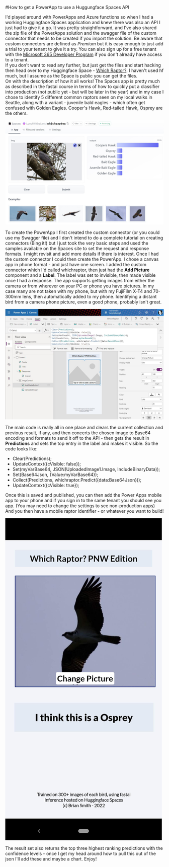 #How to get a PowerApp to use a Huggungface Spaces API

I'd played around with PowerApps and Azure functions so when I had a working Huggingface Spaces application and knew there was also an API I just had to give it a go. It was pretty straightforward, and I've also shared the zip file of the PowerApps solution and the swagger file of the custom connector that needs to be created if you import the solution.  Be aware that custom connectors are defined as *Premium* but it is easy enough to just add a trial to your tenant to give it a try.  You can also sign up for a free tenant with the [Microsoft 365 Developer Program](https://developer.microsoft.com/en-us/microsoft-365/dev-program) if you don't already have access to a tenant.<br>
If you don't want to read any further, but just get the files and start hacking then head over to my Huggingface Space - [Which Raptor?](https://huggingface.co/spaces/LunchWithaLens/whichraptor). I haven't used hf much, but I assume as the Space is public you can get the files.<br>
On with the description of how it all works! The Spaces app is pretty much as described in the fastai course in terms of how to quickly put a classifier into production (not public yet - but will be later in the year) and in my case I chose to identify 5 different common raptors seen on my local walks in Seattle, along with a variant - juvenile bald eagles - which often get confused with Golden Eagles.  Cooper's Hawk, Red-tailed Hawk, Osprey are the others.

 ![The application showing the samples and an identified Cooper's Hawk in my garden](/images/hfSpacess.jpg "Huggingface Spaces - Which Raptor")<br>

To create the PowerApp I first created the custom connector (or you could use my Swagger file) and I don't intend to do a complete tutorial on creating connectors (Bing it!) but I just took the very basic steps and used the samples available on the Spaces site to set the request and response formats.  I might revisit and add more details if there is interest. Once I had the custom connector I could then create the PowerApp.  I chose a canvas app in phone format - and just have one screen. I added the custom connector which I'd called whichraptor, then just had the **Add Picture** component and a **Label**.  The label was set to invisible, then made visible once I had a response.  The app supports getting images from either the camera or from wherever on your PC or phone you have pictures.  In my case many are not taken with my phone, but with my FujiFilm X-T4 and 70-300mm lens, then automatically added to my phone.  Identifying a distant bird from a camera phone picture, even a good phone, probably isn't great.<br>

![The application development environment with the interesting stuff showing](/images/powerappdev.jpg "Power Apps screen and app")<br>

The main code is really all in one place and clears the current collection and previous result, if any, and then concerts the chosen image to Base64 encoding and formats to send it off to the API - then gets the result in **Predictions** and sets the top entry in the label and makes it visible.  So the code looks like:

* Clear(Predictions);
* UpdateContext({cVisible: false}); 
* Set(myVarBase64, JSON(UploadedImage1.Image, IncludeBinaryData));
* Set(Base64Json, {Value:myVarBase64});
* Collect(Predictions, whichraptor.Predict({data:Base64Json}));
* UpdateContext({cVisible: true}); 

Once this is saved and published, you can then add the Power Apps mobile app to your phone and if you sign in to the same tenant you should see you app. (You may need to change the settings to see non-production apps) And you then have a mobile raptor identifier - or whatever you want to build!<br>

![The mobile app - and a good ID of an Osprey](/images/mobilewhichraptor.jpg "An Osprey Identied!")<br>

The result set also returns the top three highest ranking predictions with the confidence levels - once I get my head around how to pull this out of the json I'll add these and maybe a chart. Enjoy!